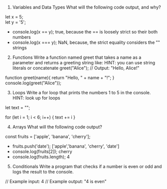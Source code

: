 1. Variables and Data Types
What will the following code output, and why?

let x = 5;   
let y = '5';   
* console.log(x == y); true, because the == is loosely strict so their both numbers
* console.log(x === y); NaN, because, the strict equality considers the "" strings


2. Functions
Write a function named greet that takes a name as a parameter and returns a greeting string like:
HINT: you can use string literals or concatenate
greet("Alice"); // Output: "Hello, Alice!"

function greet(name){
  return  "Hello, " + name + "!";
}
console.log(greet("Alice"));


3. Loops
Write a for loop that prints the numbers 1 to 5 in the console. HINT: look up for loops

let text = "";

for (let i = 1; i < 6; i++) {
  text += i 
}

4. Arrays
What will the following code output?

const fruits = ['apple', 'banana', 'cherry'];
* fruits.push('date'); 
['apple','banana', 'cherry', 'date']
* console.log(fruits[2]); 
cherry
* console.log(fruits.length);
4
5. Conditionals
Write a program that checks if a number is even or odd and logs the result to the console.




// Example input: 4
// Example output: "4 is even"